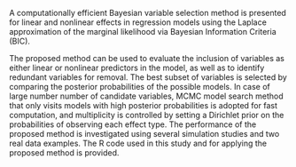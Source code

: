 A computationally efficient Bayesian variable selection method is presented for linear and nonlinear effects in regression models using the Laplace approximation of the marginal likelihood via Bayesian Information Criteria (BIC).

The proposed method can be used to evaluate the inclusion of variables as either linear or nonlinear predictors in the model, as well as to identify redundant variables for removal. The best subset of variables is selected by comparing the posterior probabilities of the possible models. In case of large number number of candidate variables, MCMC model search method that only visits models with high posterior probabilities is adopted for fast computation, and multiplicity is controlled by setting a Dirichlet prior on the probabilities of observing each effect type. The performance of the proposed method is investigated using several simulation studies and two real data examples. The R code used in this study and for applying the proposed method is provided.
